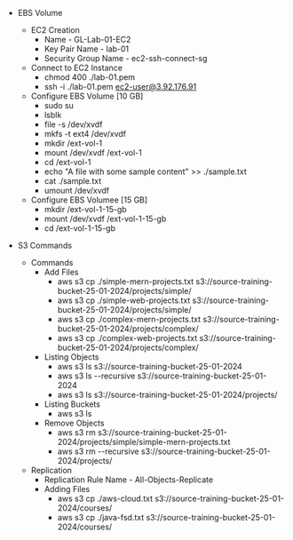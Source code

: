 
- EBS Volume
    - EC2 Creation
        - Name - GL-Lab-01-EC2
        - Key Pair Name - lab-01
        - Security Group Name - ec2-ssh-connect-sg
    - Connect to EC2 Instance
        - chmod 400 ./lab-01.pem
        - ssh -i ./lab-01.pem ec2-user@3.92.176.91
    - Configure EBS Volume [10 GB]
        - sudo su
        - lsblk
        - file -s /dev/xvdf
        - mkfs -t ext4 /dev/xvdf
        - mkdir /ext-vol-1
        - mount /dev/xvdf /ext-vol-1
        - cd /ext-vol-1
        - echo "A file with some sample content" >> ./sample.txt
        - cat ./sample.txt
        - umount /dev/xvdf
    - Configure EBS Volumee [15 GB]
        - mkdir /ext-vol-1-15-gb
        - mount /dev/xvdf /ext-vol-1-15-gb
        - cd /ext-vol-1-15-gb

- S3 Commands
    - Commands
        - Add Files
            - aws s3 cp ./simple-mern-projects.txt s3://source-training-bucket-25-01-2024/projects/simple/
            - aws s3 cp ./simple-web-projects.txt s3://source-training-bucket-25-01-2024/projects/simple/
            - aws s3 cp ./complex-mern-projects.txt s3://source-training-bucket-25-01-2024/projects/complex/
            - aws s3 cp ./complex-web-projects.txt s3://source-training-bucket-25-01-2024/projects/complex/
        - Listing Objects
            - aws s3 ls s3://source-training-bucket-25-01-2024
            - aws s3 ls --recursive s3://source-training-bucket-25-01-2024
            - aws s3 ls s3://source-training-bucket-25-01-2024/projects/
        - Listing Buckets
            - aws s3 ls
        - Remove Objects
            - aws s3 rm s3://source-training-bucket-25-01-2024/projects/simple/simple-mern-projects.txt
            - aws s3 rm --recursive s3://source-training-bucket-25-01-2024/projects/
    - Replication
        - Replication Rule Name - All-Objects-Replicate
        - Adding Files
            - aws s3 cp ./aws-cloud.txt s3://source-training-bucket-25-01-2024/courses/
            - aws s3 cp ./java-fsd.txt s3://source-training-bucket-25-01-2024/courses/



